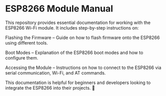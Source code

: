 <h1>ESP8266 Module Manual</h1>
This repository provides essential documentation for working with the ESP8266 Wi-Fi module. It includes step-by-step instructions on:

Flashing the Firmware – Guide on how to flash firmware onto the ESP8266 using different tools.

Boot Modes – Explanation of the ESP8266 boot modes and how to configure them.

Accessing the Module – Instructions on how to connect to the ESP8266 via serial communication, Wi-Fi, and AT commands.

This documentation is helpful for beginners and developers looking to integrate the ESP8266 into their projects. 🚀
